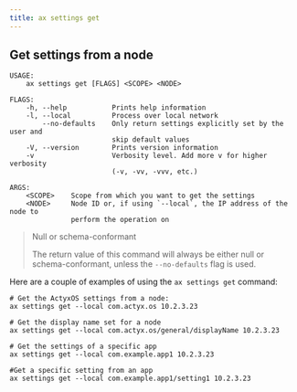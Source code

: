 ```yaml
---
title: ax settings get
---
```


## Get settings from a node

```
USAGE:
    ax settings get [FLAGS] <SCOPE> <NODE>

FLAGS:
    -h, --help           Prints help information
    -l, --local          Process over local network
        --no-defaults    Only return settings explicitly set by the user and
                         skip default values
    -V, --version        Prints version information
    -v                   Verbosity level. Add more v for higher verbosity
                         (-v, -vv, -vvv, etc.)

ARGS:
    <SCOPE>    Scope from which you want to get the settings
    <NODE>     Node ID or, if using `--local`, the IP address of the node to
               perform the operation on
```

> Null or schema-conformant
>
> The return value of this command will always be either null or schema-conformant, unless the `--no-defaults` flag is used.

Here are a couple of examples of using the `ax settings get` command:

```
# Get the ActyxOS settings from a node:
ax settings get --local com.actyx.os 10.2.3.23

# Get the display name set for a node
ax settings get --local com.actyx.os/general/displayName 10.2.3.23

# Get the settings of a specific app
ax settings get --local com.example.app1 10.2.3.23

#Get a specific setting from an app
ax settings get --local com.example.app1/setting1 10.2.3.23
```
